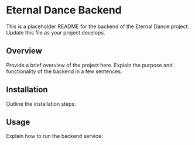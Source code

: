 # Eternal Dance Backend

This is a placeholder README for the backend of the Eternal Dance project. Update this file as your project develops.

## Overview

Provide a brief overview of the project here. Explain the purpose and functionality of the backend in a few sentences.

## Installation

Outline the installation steps:

## Usage

Explain how to run the backend service:
